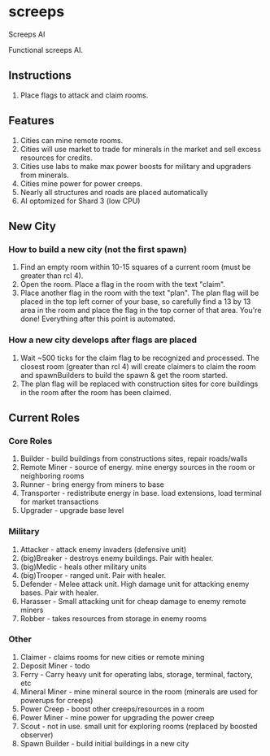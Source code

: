# screeps
Screeps AI

Functional screeps AI.

## Instructions
1. Place flags to attack and claim rooms.


## Features
1. Cities can mine remote rooms.
1. Cities will use market to trade for minerals in the market and sell excess resources for credits.
1. Cities use labs to make max power boosts for military and upgraders from minerals.
1. Cities mine power for power creeps.
1. Nearly all structures and roads are placed automatically
1. AI optomized for Shard 3 (low CPU)

## New City
### How to build a new city (not the first spawn)
1. Find an empty room within 10-15 squares of a current room (must be greater than rcl 4).
1. Open the room. Place a flag in the room with the text "claim".
1. Place another flag in the room with the text "plan". The plan flag will be placed in the top left corner of your base, so carefully find a 13 by 13 area in the room and place the flag in the top corner of that area. You're done! Everything after this point is automated.

### How a new city develops after flags are placed
1. Wait ~500 ticks for the claim flag to be recognized and processed. The closest room (greater than rcl 4) will create claimers to claim the room and spawnBuilders to build the spawn & get the room started.
1. The plan flag will be replaced with construction sites for core buildings in the room after the room has been claimed.

## Current Roles
### Core Roles
1. Builder            - build buildings from constructions sites, repair roads/walls
1. Remote Miner       - source of energy. mine energy sources in the room or neighboring rooms
1. Runner             - bring energy from miners to base
1. Transporter        - redistribute energy in base. load extensions, load terminal for market transactions
1. Upgrader           - upgrade base level

### Military
1. Attacker           - attack enemy invaders (defensive unit)
1. (big)Breaker       - destroys enemy buildings. Pair with healer.
1. (big)Medic         - heals other military units
1. (big)Trooper       - ranged unit. Pair with healer.
1. Defender           - Melee attack unit. High damage unit for attacking enemy bases. Pair with healer.
1. Harasser           - Small attacking unit for cheap damage to enemy remote miners
1. Robber             - takes resources from storage in enemy rooms

### Other
1. Claimer            - claims rooms for new cities or remote mining
1. Deposit Miner      - todo
1. Ferry              - Carry heavy unit for operating labs, storage, terminal, factory, etc
1. Mineral Miner      - mine mineral source in the room (minerals are used for powerups for creeps)
1. Power Creep        - boost other creeps/resources in a room
1. Power Miner        - mine power for upgrading the power creep
1. Scout              - not in use. small unit for exploring rooms (replaced by boosted observer)
1. Spawn Builder      - build initial buildings in a new city


